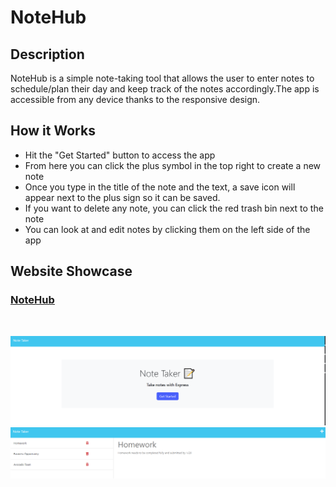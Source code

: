 # NoteHub

## Description
NoteHub is a simple note-taking tool that allows the user to enter notes to schedule/plan their day and keep track of the notes accordingly.The app is accessible from any device thanks to the responsive design.  
## How it Works

- Hit the "Get Started" button to access the app
- From here you can click the plus symbol in the top right to create a new note
- Once you type in the title of the note and the text, a save icon will appear next to the plus sign so it can be saved.
- If you want to delete any note, you can click the red trash bin next to the note
- You can look at and edit notes by clicking them on the left side of the app

## Website Showcase

### <ins>[NoteHub](https://boiling-citadel-94619.herokuapp.com/)</ins>

<br>

![App front page](./assets/noteTaker_1.PNG)
![App home page](./assets/noteTaker_2.PNG)
